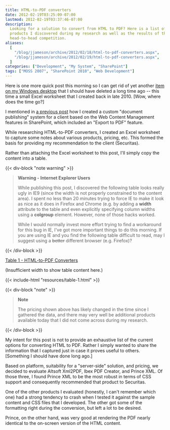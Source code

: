 ```yaml
---
title: HTML-to-PDF converters
date: 2012-02-19T03:25:09-07:00
lastmod: 2012-02-19T03:37:46-07:00
description:
  Looking for a solution to convert from HTML to PDF? Here is a list of the
  products I discovered during my research as well as the results of the
  head-to-head competition.
aliases:
  [
    "/blog/jjameson/archive/2012/02/18/html-to-pdf-converters.aspx",
    "/blog/jjameson/archive/2012/02/19/html-to-pdf-converters.aspx",
  ]
categories: ["Development", "My System", "SharePoint"]
tags: ["MOSS 2007", "SharePoint 2010", "Web Development"]
---
```


Here is one more quick post this morning so I can get rid of yet another
[item on my Windows desktop](/blog/jjameson/2012/02/18/stop-putting-shortcuts-on-my-windows-desktop)
that I should have deleted a long time ago -- this time a small Excel worksheet
that I created back in late 2010. [Wow, where does the time go?]

I mentioned in
[a previous post](/blog/jjameson/2011/04/14/reusable-content-in-sharepoint-publishing-html-fields-part-3)
how I created a custom "document publishing" system for a client based on the
Web Content Management features in SharePoint, which included an "Export to PDF"
feature.

While researching HTML-to-PDF converters, I created an Excel worksheet to
capture some notes about various products, pricing, etc. This formed the basis
for providing my recommendation to the client (Securitas).

Rather than attaching the Excel worksheet to this post, I'll simply copy the
content into a table.

{{< div-block "note warning" >}}

> **Warning - Internet Explorer Users**
>
> While publishing this post, I discovered the following table looks really ugly
> in IE9 (since the width is not properly constrained to the content area). I
> spent no less than 20 minutes trying to force IE to make it look as nice as it
> does in Firefox and Chrome (e.g. by adding a **width** attribute to the table
> and even explicitly specifying column widths using a **colgroup** element.
> However, none of those hacks worked.
>
> While I would normally invest more effort trying to find a workaround for this
> bug in IE, I've got more important things to do this morning. If you are using
> IE and you find the following table difficult to read, may I suggest using a
> ~~better~~ different browser (e.g. Firefox)?

{{< /div-block >}}

<div class="d-md-none">
  <a href='{{< relref "resources/table-1-popout" >}}' target="_blank">Table 1 - HTML-to-PDF Converters</a>
  <i class="bi bi-arrow-up-right-square"></i>
  <p>(Insufficient width to show table content here.)</p>
</div>
<div class="d-none d-md-block">
  {{< include-html "resources/table-1.html" >}}
</div>

{{< div-block "note" >}}

> **Note**
>
> The pricing shown above has likely changed in the time since I gathered the
> data, and there may very well be additional products available today that I
> did not come across during my research.

{{< /div-block >}}

My intent for this post is not to provide an exhaustive list of the current
options for converting HTML to PDF. Rather I simply wanted to share the
information that I captured just in case it proves useful to others. [Something
I should have done long ago.]

Based on platform, suitability for a "server-side" solution, and pricing, we
decided to evaluate Altsoft Xml2PDF, Ibex PDF Creator, and Prince XML. Of those
three, I found Prince XML to be the most robust in terms of CSS support and
consequently recommended that product to Securitas.

One of the other products I evaluated (honestly, I can't remember which one) had
a strong tendency to crash when I tested it against the sample content and CSS
files that I developed. The other got some of the formatting right during the
conversion, but left a lot to be desired.

Prince, on the other hand, was very good at rendering the PDF nearly identical
to the on-screen version of the HTML content.
